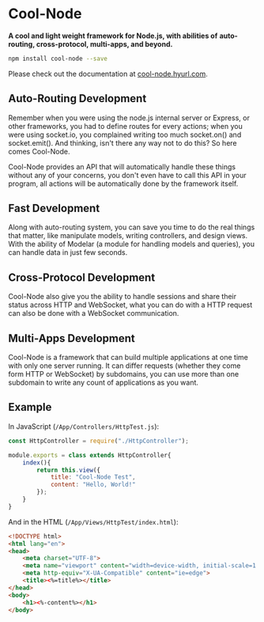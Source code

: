 # Cool-Node

**A cool and light weight framework for Node.js, with abilities of** 
**auto-routing, cross-protocol, multi-apps, and beyond.**

```sh
npm install cool-node --save
```

Please check out the documentation at 
[cool-node.hyurl.com](http://cool-node.hyurl.com).

## Auto-Routing Development

Remember when you were using the node.js internal server or Express, or other 
frameworks, you had to define routes for every actions; when you were using 
socket.io, you complained writing too much socket.on() and socket.emit(). And 
thinking, isn't there any way not to do this? So here comes Cool-Node.

Cool-Node provides an API that will automatically handle these things without 
any of your concerns, you don't even have to call this API in your program, 
all actions will be automatically done by the framework itself.

## Fast Development

Along with auto-routing system, you can save you time to do the real things 
that matter, like manipulate models, writing controllers, and design views. 
With the ability of Modelar (a module for handling models and queries), you 
can handle data in just few seconds.

## Cross-Protocol Development

Cool-Node also give you the ability to handle sessions and share their status 
across HTTP and WebSocket, what you can do with a HTTP request can also be 
done with a WebSocket communication.

## Multi-Apps Development

Cool-Node is a framework that can build multiple applications at one time with
only one server running. It can differ requests (whether they come form HTTP 
or WebSocket) by subdomains, you can use more than one subdomain to write any 
count of applications as you want.

## Example

In JavaScript (`/App/Controllers/HttpTest.js`):

```javascript
const HttpController = require("./HttpController");

module.exports = class extends HttpController{
    index(){
        return this.view({
            title: "Cool-Node Test",
            content: "Hello, World!"
        });
    }
}
```

And in the HTML (`/App/Views/HttpTest/index.html`):

```html
<!DOCTYPE html>
<html lang="en">
<head>
    <meta charset="UTF-8">
    <meta name="viewport" content="width=device-width, initial-scale=1.0">
    <meta http-equiv="X-UA-Compatible" content="ie=edge">
    <title><%=title%></title>
</head>
<body>
    <h1><%-content%></h1>
</body>
```